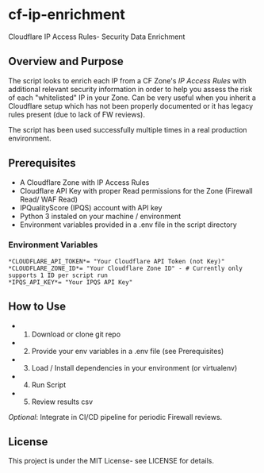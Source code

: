# cf-ip-enrichment
 Cloudflare IP Access Rules- Security Data Enrichment


## Overview and Purpose

The script looks to enrich each IP from a CF Zone's *IP Access Rules* with additional relevant security information in order to help you assess the risk of each "whitelisted" IP in your Zone.
Can be very useful when you inherit a Cloudflare setup which has not been properly documented or it has legacy rules present (due to lack of FW reviews).

The script has been used successfully multiple times in a real production environment.

## Prerequisites

- A Cloudflare Zone with IP Access Rules
- Cloudflare API Key with proper Read permissions for the Zone (Firewall Read/ WAF Read)
- IPQualityScore (IPQS) account with API key
- Python 3 instaled on your machine / environment
- Environment variables provided in a .env file in the script directory

### Environment Variables

    *CLOUDFLARE_API_TOKEN*= "Your Cloudflare API Token (not Key)"
    *CLOUDFLARE_ZONE_ID*= "Your Cloudflare Zone ID" - # Currently only supports 1 ID per script run
    *IPQS_API_KEY*= "Your IPQS API Key"

## How to Use

- 1. Download or clone git repo
- 2. Provide your env variables in a .env file (see Prerequisites)
- 3. Load / Install dependencies in your environment (or virtualenv)
- 4. Run Script
- 5. Review results csv

 *Optional*: Integrate in CI/CD pipeline for periodic Firewall reviews.

##  License

This project is under the MIT License- see LICENSE for details.